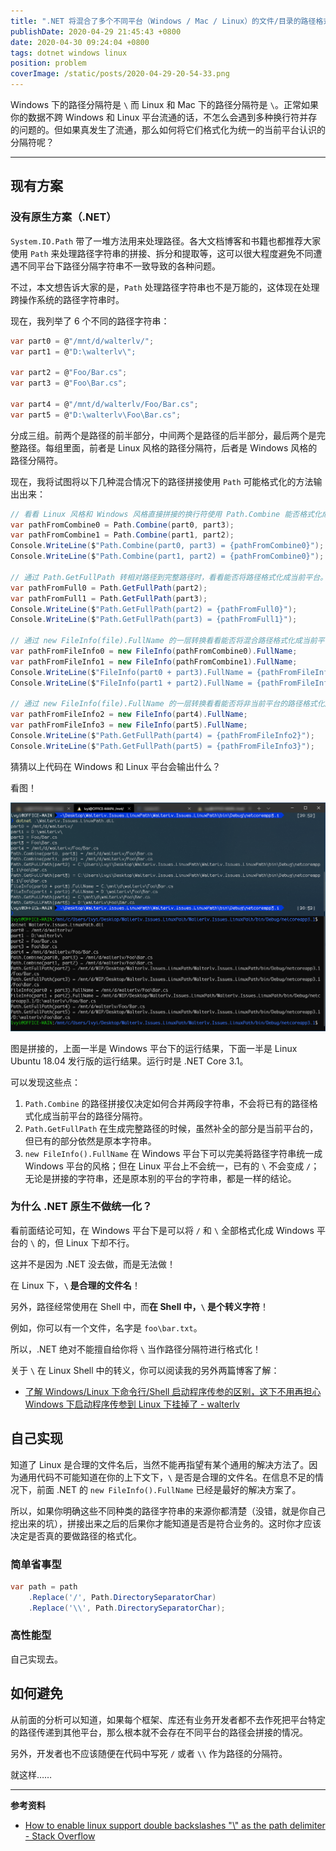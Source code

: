 ```yaml
---
title: ".NET 将混合了多个不同平台（Windows / Mac / Linux）的文件/目录的路径格式化成同一个平台下的路径"
publishDate: 2020-04-29 21:45:43 +0800
date: 2020-04-30 09:24:04 +0800
tags: dotnet windows linux
position: problem
coverImage: /static/posts/2020-04-29-20-54-33.png
---
```


Windows 下的路径分隔符是 `\` 而 Linux 和 Mac 下的路径分隔符是 `\`。正常如果你的数据不跨 Windows 和 Linux 平台流通的话，不怎么会遇到多种换行符并存的问题的。但如果真发生了流通，那么如何将它们格式化为统一的当前平台认识的分隔符呢？

---

<div id="toc"></div>

## 现有方案

### 没有原生方案（.NET）

`System.IO.Path` 带了一堆方法用来处理路径。各大文档博客和书籍也都推荐大家使用 `Path` 来处理路径字符串的拼接、拆分和提取等，这可以很大程度避免不同遭遇不同平台下路径分隔字符串不一致导致的各种问题。

不过，本文想告诉大家的是，`Path` 处理路径字符串也不是万能的，这体现在处理跨操作系统的路径字符串时。

现在，我列举了 6 个不同的路径字符串：

```csharp
var part0 = @"/mnt/d/walterlv/";
var part1 = @"D:\walterlv\";

var part2 = @"Foo/Bar.cs";
var part3 = @"Foo\Bar.cs";

var part4 = @"/mnt/d/walterlv/Foo/Bar.cs";
var part5 = @"D:\walterlv\Foo\Bar.cs";
```

分成三组。前两个是路径的前半部分，中间两个是路径的后半部分，最后两个是完整路径。每组里面，前者是 Linux 风格的路径分隔符，后者是 Windows 风格的路径分隔符。

现在，我将试图将以下几种混合情况下的路径拼接使用 `Path` 可能格式化的方法输出出来：

```csharp
// 看看 Linux 风格和 Windows 风格直接拼接的换行符使用 Path.Combine 能否格式化成功。
var pathFromCombine0 = Path.Combine(part0, part3);
var pathFromCombine1 = Path.Combine(part1, part2);
Console.WriteLine($"Path.Combine(part0, part3) = {pathFromCombine0}");
Console.WriteLine($"Path.Combine(part1, part2) = {pathFromCombine0}");

// 通过 Path.GetFullPath 转相对路径到完整路径时，看看能否将路径格式化成当前平台。
var pathFromFull0 = Path.GetFullPath(part2);
var pathFromFull1 = Path.GetFullPath(part3);
Console.WriteLine($"Path.GetFullPath(part2) = {pathFromFull0}");
Console.WriteLine($"Path.GetFullPath(part3) = {pathFromFull1}");

// 通过 new FileInfo(file).FullName 的一层转换看看能否将混合路径格式化成当前平台。
var pathFromFileInfo0 = new FileInfo(pathFromCombine0).FullName;
var pathFromFileInfo1 = new FileInfo(pathFromCombine1).FullName;
Console.WriteLine($"FileInfo(part0 + part3).FullName = {pathFromFileInfo0}");
Console.WriteLine($"FileInfo(part1 + part2).FullName = {pathFromFileInfo1}");

// 通过 new FileInfo(file).FullName 的一层转换看看能否将非当前平台的路径格式化成当前平台。
var pathFromFileInfo2 = new FileInfo(part4).FullName;
var pathFromFileInfo3 = new FileInfo(part5).FullName;
Console.WriteLine($"Path.GetFullPath(part4) = {pathFromFileInfo2}");
Console.WriteLine($"Path.GetFullPath(part5) = {pathFromFileInfo3}");
```

猜猜以上代码在 Windows 和 Linux 平台会输出什么？

看图！

![Windows 和 Linux 平台下的输出](/static/posts/2020-04-29-20-54-33.png)

图是拼接的，上面一半是 Windows 平台下的运行结果，下面一半是 Linux Ubuntu 18.04 发行版的运行结果。运行时是 .NET Core 3.1。

可以发现这些点：

1. `Path.Combine` 的路径拼接仅决定如何合并两段字符串，不会将已有的路径格式化成当前平台的路径分隔符。
2. `Path.GetFullPath` 在生成完整路径的时候，虽然补全的部分是当前平台的，但已有的部分依然是原本字符串。
3. `new FileInfo().FullName` 在 Windows 平台下可以完美将路径字符串统一成 Windows 平台的风格；但在 Linux 平台上不会统一，已有的 `\` 不会变成 `/`；无论是拼接的字符串，还是原本别的平台的字符串，都是一样的结论。

### 为什么 .NET 原生不做统一化？

看前面结论可知，在 Windows 平台下是可以将 `/` 和 `\` 全部格式化成 Windows 平台的 `\` 的，但 Linux 下却不行。

这并不是因为 .NET 没去做，而是无法做！

在 Linux 下，**`\` 是合理的文件名**！

另外，路径经常使用在 Shell 中，而**在 Shell 中，`\` 是个转义字符**！

例如，你可以有一个文件，名字是 `foo\bar.txt`。

所以，.NET 绝对不能擅自给你将 `\` 当作路径分隔符进行格式化！

关于 `\` 在 Linux Shell 中的转义，你可以阅读我的另外两篇博客了解：

- [了解 Windows/Linux 下命令行/Shell 启动程序传参的区别，这下不用再担心 Windows 下启动程序传参到 Linux 下挂掉了 - walterlv](/post/typing-difference-among-shells-in-different-operating-systems.html)

## 自己实现

知道了 Linux 是合理的文件名后，当然不能再指望有某个通用的解决方法了。因为通用代码不可能知道在你的上下文下，`\` 是否是合理的文件名。在信息不足的情况下，前面 .NET 的 `new FileInfo().FullName` 已经是最好的解决方案了。

所以，如果你明确这些不同种类的路径字符串的来源你都清楚（没错，就是你自己挖出来的坑），拼接出来之后的后果你才能知道是否是符合业务的。这时你才应该决定是否真的要做路径的格式化。

### 简单省事型

```csharp
var path = path
    .Replace('/', Path.DirectorySeparatorChar)
    .Replace('\\', Path.DirectorySeparatorChar);
```

### 高性能型

自己实现去。

## 如何避免

从前面的分析可以知道，如果每个框架、库还有业务开发者都不去作死把平台特定的路径传递到其他平台，那么根本就不会存在不同平台的路径会拼接的情况。

另外，开发者也不应该随便在代码中写死 `/` 或者 `\\` 作为路径的分隔符。

就这样……

---

**参考资料**

- [How to enable linux support double backslashes "\\" as the path delimiter - Stack Overflow](https://stackoverflow.com/a/9734782/6233938)

